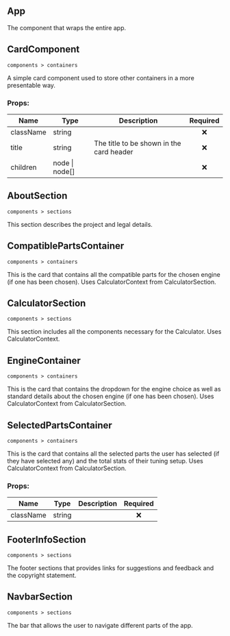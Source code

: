 ## App



The component that wraps the entire app.
## CardComponent

`components > containers`

A simple card component used to store other containers in a more presentable way.

### Props:

Name | Type | Description | Required
---- | ---- | ----------- | :------:
className | string |  | ❌
title | string | The title to be shown in the card header | ❌
children | node \| node[] |  | ❌
## AboutSection

`components > sections`

This section describes the project and
legal details.
## CompatiblePartsContainer

`components > containers`

This is the card that contains all the compatible parts for the
chosen engine (if one has been chosen).
Uses CalculatorContext from CalculatorSection.
## CalculatorSection

`components > sections`

This section includes all the components necessary for the Calculator.
Uses CalculatorContext.
## EngineContainer

`components > containers`

This is the card that contains the dropdown for the engine choice
as well as standard details about the
chosen engine (if one has been chosen).
Uses CalculatorContext from CalculatorSection.
## SelectedPartsContainer

`components > containers`

This is the card that contains all the selected parts
the user has selected (if they have selected any) and
the total stats of their tuning setup.
Uses CalculatorContext from CalculatorSection.

### Props:

Name | Type | Description | Required
---- | ---- | ----------- | :------:
className | string |  | ❌
## FooterInfoSection

`components > sections`

The footer sections that provides links for suggestions and feedback
and the copyright statement.
## NavbarSection

`components > sections`

The bar that allows the user to navigate different parts of the app.
